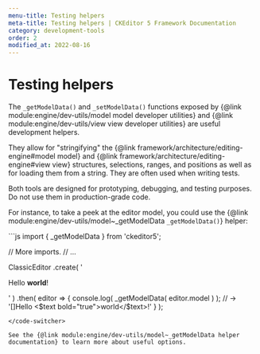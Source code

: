 ```yaml
---
menu-title: Testing helpers
meta-title: Testing helpers | CKEditor 5 Framework Documentation
category: development-tools
order: 2
modified_at: 2022-08-16
---
```


# Testing helpers

The `_getModelData()` and `_setModelData()` functions exposed by {@link module:engine/dev-utils/model model developer utilities} and {@link module:engine/dev-utils/view view developer utilities} are useful development helpers.

They allow for "stringifying" the {@link framework/architecture/editing-engine#model model} and {@link framework/architecture/editing-engine#view view} structures, selections, ranges, and positions as well as for loading them from a string. They are often used when writing tests.

<info-box>
	Both tools are designed for prototyping, debugging, and testing purposes. Do not use them in production-grade code.
</info-box>

For instance, to take a peek at the editor model, you could use the {@link module:engine/dev-utils/model~_getModelData `_getModelData()`} helper:

<code-switcher>
```js
import { _getModelData } from 'ckeditor5';

// More imports.
// ...

ClassicEditor
	.create( '<p>Hello <b>world</b>!</p>' )
	.then( editor => {
		console.log( _getModelData( editor.model ) );
		// -> '<paragraph>[]Hello <$text bold="true">world</$text>!</paragraph>'
	} );
```
</code-switcher>

See the {@link module:engine/dev-utils/model~_getModelData helper documentation} to learn more about useful options.
